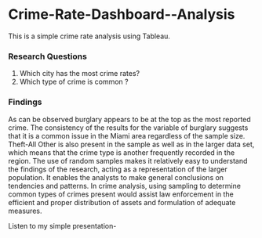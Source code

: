 # Crime-Rate-Dashboard--Analysis

This is a simple crime rate analysis using Tableau.

### Research Questions

1. Which city has the most crime rates?
2. Which type of crime is common ?

### Findings
As can be observed burglary appears to be at the top as the most reported crime. The consistency of the results for the variable of burglary suggests that it is a common issue in the Miami area regardless of the sample size. Theft-All Other is also present in the sample as well as in the larger data set, which means that the crime type is another frequently recorded in the region. The use of random samples makes it relatively easy to understand the findings of the research, acting as a representation of the larger population. It enables the analysts to make general conclusions on tendencies and patterns. In crime analysis, using sampling to determine common types of crimes present would assist law enforcement in the efficient and proper distribution of assets and formulation of adequate measures. 

Listen to my simple presentation-
